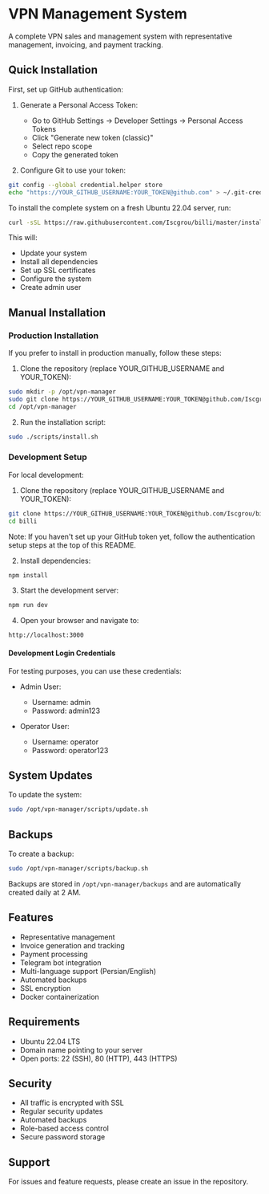 # VPN Management System

A complete VPN sales and management system with representative management, invoicing, and payment tracking.

## Quick Installation

First, set up GitHub authentication:

1. Generate a Personal Access Token:
   - Go to GitHub Settings → Developer Settings → Personal Access Tokens
   - Click "Generate new token (classic)"
   - Select repo scope
   - Copy the generated token

2. Configure Git to use your token:
```bash
git config --global credential.helper store
echo "https://YOUR_GITHUB_USERNAME:YOUR_TOKEN@github.com" > ~/.git-credentials
```

To install the complete system on a fresh Ubuntu 22.04 server, run:

```bash
curl -sSL https://raw.githubusercontent.com/Iscgrou/billi/master/install.sh | sudo bash
```

This will:
- Update your system
- Install all dependencies
- Set up SSL certificates
- Configure the system
- Create admin user

## Manual Installation

### Production Installation

If you prefer to install in production manually, follow these steps:

1. Clone the repository (replace YOUR_GITHUB_USERNAME and YOUR_TOKEN):
```bash
sudo mkdir -p /opt/vpn-manager
sudo git clone https://YOUR_GITHUB_USERNAME:YOUR_TOKEN@github.com/Iscgrou/billi.git /opt/vpn-manager
cd /opt/vpn-manager
```

2. Run the installation script:
```bash
sudo ./scripts/install.sh
```

### Development Setup

For local development:

1. Clone the repository (replace YOUR_GITHUB_USERNAME and YOUR_TOKEN):
```bash
git clone https://YOUR_GITHUB_USERNAME:YOUR_TOKEN@github.com/Iscgrou/billi.git
cd billi
```

Note: If you haven't set up your GitHub token yet, follow the authentication setup steps at the top of this README.

2. Install dependencies:
```bash
npm install
```

3. Start the development server:
```bash
npm run dev
```

4. Open your browser and navigate to:
```
http://localhost:3000
```

#### Development Login Credentials

For testing purposes, you can use these credentials:

- Admin User:
  - Username: admin
  - Password: admin123

- Operator User:
  - Username: operator
  - Password: operator123

## System Updates

To update the system:
```bash
sudo /opt/vpn-manager/scripts/update.sh
```

## Backups

To create a backup:
```bash
sudo /opt/vpn-manager/scripts/backup.sh
```

Backups are stored in `/opt/vpn-manager/backups` and are automatically created daily at 2 AM.

## Features

- Representative management
- Invoice generation and tracking
- Payment processing
- Telegram bot integration
- Multi-language support (Persian/English)
- Automated backups
- SSL encryption
- Docker containerization

## Requirements

- Ubuntu 22.04 LTS
- Domain name pointing to your server
- Open ports: 22 (SSH), 80 (HTTP), 443 (HTTPS)

## Security

- All traffic is encrypted with SSL
- Regular security updates
- Automated backups
- Role-based access control
- Secure password storage

## Support

For issues and feature requests, please create an issue in the repository.
